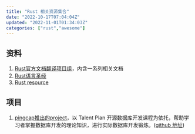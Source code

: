 ```yaml
---
title: "Rust 相关资源集合"
date: "2022-10-17T07:04:04Z"
updated: "2022-11-01T01:34:03Z"
categories: ["rust","awesome"]
---
```

## 资料

1. [Rust官方文档翻译项目组](https://www.rustwiki.org.cn/)，内含一系列相关文档
2. [Rust语言圣经](https://course.rs/about-book.html)
3. [Rust resource](https://www.resource.rs/)


## 项目

1. [pingcap推出的project](https://tidb.net/talent-plan)，以 Talent Plan 开源数据库开发课程为依托，帮助学习者掌握数据库开发的理论知识，进行实际数据库开发锻炼。([github 地址](https://github.com/talent-plan))